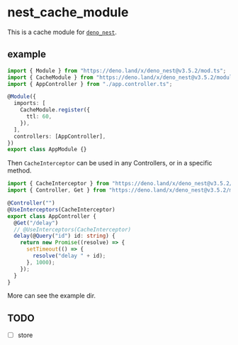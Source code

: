# nest_cache_module

This is a cache module for [`deno_nest`](https://deno.land/x/deno_nest).

## example

```typescript
import { Module } from "https://deno.land/x/deno_nest@v3.5.2/mod.ts";
import { CacheModule } from "https://deno.land/x/deno_nest@v3.5.2/modules/cache/mod.ts";
import { AppController } from "./app.controller.ts";

@Module({
  imports: [
    CacheModule.register({
      ttl: 60,
    }),
  ],
  controllers: [AppController],
})
export class AppModule {}
```

Then `CacheInterceptor` can be used in any Controllers, or in a specific method.

```ts
import { CacheInterceptor } from "https://deno.land/x/deno_nest@v3.5.2/modules/cache/mod.ts";
import { Controller, Get } from "https://deno.land/x/deno_nest@v3.5.2/mod.ts";

@Controller("")
@UseInterceptors(CacheInterceptor)
export class AppController {
  @Get("/delay")
  // @UseInterceptors(CacheInterceptor)
  delay(@Query("id") id: string) {
    return new Promise((resolve) => {
      setTimeout(() => {
        resolve("delay " + id);
      }, 1000);
    });
  }
}
```

More can see the example dir.

## TODO

- [ ] store

